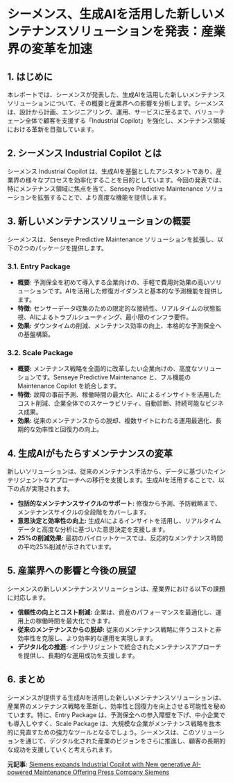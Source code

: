 # シーメンス、生成AIを活用した新しいメンテナンスソリューションを発表：産業界の変革を加速

## 1. はじめに

本レポートでは、シーメンスが発表した、生成AIを活用した新しいメンテナンスソリューションについて、その概要と産業界への影響を分析します。シーメンスは、設計から計画、エンジニアリング、運用、サービスに至るまで、バリューチェーン全体で顧客を支援する「Industrial Copilot」を強化し、メンテナンス領域における革新を目指しています。

## 2. シーメンス Industrial Copilot とは

シーメンス Industrial Copilot は、生成AIを基盤としたアシスタントであり、産業界の様々なプロセスを効率化することを目的としています。今回の発表では、特にメンテナンス領域に焦点を当て、Senseye Predictive Maintenance ソリューションを拡張することで、より高度な機能を提供します。

## 3. 新しいメンテナンスソリューションの概要

シーメンスは、Senseye Predictive Maintenance ソリューションを拡張し、以下の2つのパッケージを提供します。

### 3.1. Entry Package

* **概要:** 予測保全を初めて導入する企業向けの、手軽で費用対効果の高いソリューションです。AIを活用した修復ガイダンスと基本的な予測機能を提供します。
* **特徴:** センサーデータ収集のための限定的な接続性、リアルタイムの状態監視、AIによるトラブルシューティング、最小限のインフラ要件。
* **効果:** ダウンタイムの削減、メンテナンス効率の向上、本格的な予測保全への基盤構築。

### 3.2. Scale Package

* **概要:** メンテナンス戦略を全面的に改革したい企業向けの、高度なソリューションです。Senseye Predictive Maintenance と、フル機能の Maintenance Copilot を統合します。
* **特徴:** 故障の事前予測、稼働時間の最大化、AIによるインサイトを活用したコスト削減、企業全体でのスケーラビリティ、自動診断、持続可能なビジネス成果。
* **効果:** 従来のメンテナンスからの脱却、複数サイトにわたる運用最適化、長期的な効率性と回復力の向上。

## 4. 生成AIがもたらすメンテナンスの変革

新しいソリューションは、従来のメンテナンス手法から、データに基づいたインテリジェントなアプローチへの移行を支援します。生成AIを活用することで、以下の点が実現されます。

* **包括的なメンテナンスサイクルのサポート:** 修復から予測、予防戦略まで、メンテナンスサイクルの全段階をカバーします。
* **意思決定と効率性の向上:** 生成AIによるインサイトを活用し、リアルタイムデータと高度な分析に基づいた意思決定を支援します。
* **25%の削減効果:** 最初のパイロットケースでは、反応的なメンテナンス時間の平均25%削減が示されています。

## 5. 産業界への影響と今後の展望

シーメンスの新しいメンテナンスソリューションは、産業界における以下の課題に対応します。

* **信頼性の向上とコスト削減:** 企業は、資産のパフォーマンスを最適化し、運用上の稼働時間を最大化できます。
* **従来のメンテナンスからの脱却:** 従来のメンテナンス戦略に伴うコストと非効率性を克服し、より効率的な運用を実現します。
* **デジタル化の推進:** インテリジェントで統合されたメンテナンスアプローチを提供し、長期的な運用成功を支援します。

## 6. まとめ

シーメンスが提供する生成AIを活用した新しいメンテナンスソリューションは、産業界のメンテナンス戦略を革新し、効率性と回復力を向上させる可能性を秘めています。特に、Entry Package は、予測保全への参入障壁を下げ、中小企業でも導入しやすく、Scale Package は、大規模な企業がメンテナンス戦略を抜本的に見直すための強力なツールとなるでしょう。シーメンスは、このソリューションを通じて、デジタル化された産業のビジョンをさらに推進し、顧客の長期的な成功を支援していくと考えられます。


**元記事:** [Siemens expands Industrial Copilot with New generative AI-powered Maintenance Offering Press Company Siemens](https://press.siemens.com/global/en/pressrelease/siemens-expands-industrial-copilot-new-generative-ai-powered-maintenance-offering)